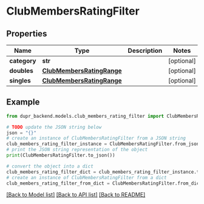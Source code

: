 # ClubMembersRatingFilter


## Properties

Name | Type | Description | Notes
------------ | ------------- | ------------- | -------------
**category** | **str** |  | [optional] 
**doubles** | [**ClubMembersRatingRange**](ClubMembersRatingRange.md) |  | [optional] 
**singles** | [**ClubMembersRatingRange**](ClubMembersRatingRange.md) |  | [optional] 

## Example

```python
from dupr_backend.models.club_members_rating_filter import ClubMembersRatingFilter

# TODO update the JSON string below
json = "{}"
# create an instance of ClubMembersRatingFilter from a JSON string
club_members_rating_filter_instance = ClubMembersRatingFilter.from_json(json)
# print the JSON string representation of the object
print(ClubMembersRatingFilter.to_json())

# convert the object into a dict
club_members_rating_filter_dict = club_members_rating_filter_instance.to_dict()
# create an instance of ClubMembersRatingFilter from a dict
club_members_rating_filter_from_dict = ClubMembersRatingFilter.from_dict(club_members_rating_filter_dict)
```
[[Back to Model list]](../README.md#documentation-for-models) [[Back to API list]](../README.md#documentation-for-api-endpoints) [[Back to README]](../README.md)


